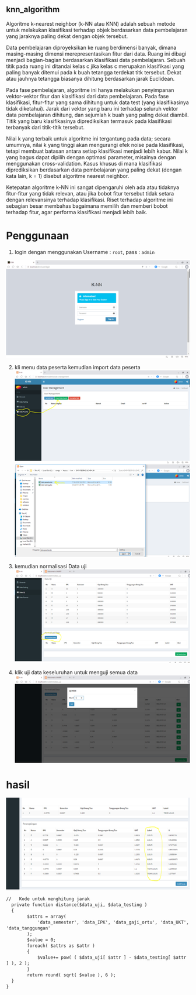 
## knn_algorithm

Algoritme k-nearest neighbor (k-NN atau KNN) adalah sebuah metode untuk melakukan klasifikasi terhadap objek berdasarkan data pembelajaran yang jaraknya paling dekat dengan objek tersebut.

Data pembelajaran diproyeksikan ke ruang berdimensi banyak, dimana masing-masing dimensi merepresentasikan fitur dari data. Ruang ini dibagi menjadi bagian-bagian berdasarkan klasifikasi data pembelajaran. Sebuah titik pada ruang ini ditandai kelas c jika kelas c merupakan klasifikasi yang paling banyak ditemui pada k buah tetangga terdekat titk tersebut. Dekat atau jauhnya tetangga biasanya dihitung berdasarkan jarak Euclidean.

Pada fase pembelajaran, algoritme ini hanya melakukan penyimpanan vektor-vektor fitur dan klasifikasi dari data pembelajaran. Pada fase klasifikasi, fitur-fitur yang sama dihitung untuk data test (yang klasifikasinya tidak diketahui). Jarak dari vektor yang baru ini terhadap seluruh vektor data pembelajaran dihitung, dan sejumlah k buah yang paling dekat diambil. Titik yang baru klasifikasinya diprediksikan termasuk pada klasifikasi terbanyak dari titik-titik tersebut.

Nilai k yang terbaik untuk algoritme ini tergantung pada data; secara umumnya, nilai k yang tinggi akan mengurangi efek noise pada klasifikasi, tetapi membuat batasan antara setiap klasifikasi menjadi lebih kabur. Nilai k yang bagus dapat dipilih dengan optimasi parameter, misalnya dengan menggunakan cross-validation. Kasus khusus di mana klasifikasi diprediksikan berdasarkan data pembelajaran yang paling dekat (dengan kata lain, k = 1) disebut algoritme nearest neighbor.

Ketepatan algoritme k-NN ini sangat dipengaruhi oleh ada atau tidaknya fitur-fitur yang tidak relevan, atau jika bobot fitur tersebut tidak setara dengan relevansinya terhadap klasifikasi. Riset terhadap algoritme ini sebagian besar membahas bagaimana memilih dan memberi bobot terhadap fitur, agar performa klasifikasi menjadi lebih baik.

# Penggunaan
1. login dengan menggunakan Username : `root`,  pass : `admin`

![Screenshot](OVERVIEW/1.PNG)

2. kli menu data peserta kemudian import data peserta
![Screenshot](OVERVIEW/2.PNG)
![Screenshot](OVERVIEW/3.PNG)

3. kemudian normalisasi Data uji
![Screenshot](OVERVIEW/4.PNG)

4. klik uji data keseluruhan untuk menguji semua data
![Screenshot](OVERVIEW/5.PNG)

# hasil
![Screenshot](OVERVIEW/6.PNG)

```
//   Kode untuk menghitung jarak 
  private function distance($data_uji, $data_testing )
  {     
        $attrs = array(
            'data_semester', 'data_IPK', 'data_gaji_ortu', 'data_UKT', 'data_tanggungan'
        );
        $value = 0;
        foreach( $attrs as $attr )
        {
            $value+= pow( ( $data_uji[ $attr ] - $data_testing[ $attr ] ), 2 );
        }
        return round( sqrt( $value ), 6 );
  }
}
```
